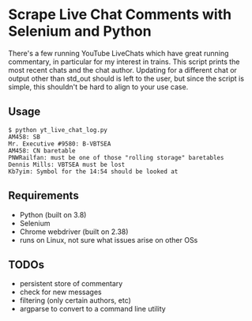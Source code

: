 # Scrape Live Chat Comments with Selenium and Python

There's a few running YouTube LiveChats which have great running commentary, in particular for my interest in trains. This script prints the most recent chats and the chat author. Updating for a different chat or output other than std_out should is left to the user, but since the script is simple, this shouldn't be hard to align to your use case.

## Usage
```
$ python yt_live_chat_log.py
AM458: SB
Mr. Executive #9580: B-VBTSEA
AM458: CN baretable
PNWRailfan: must be one of those "rolling storage" baretables
Dennis Mills: VBTSEA must be lost
Kb7yim: Symbol for the 14:54 should be looked at

```
## Requirements

- Python (built on 3.8)
- Selenium 
- Chrome webdriver (built on 2.38)
- runs on Linux, not sure what issues arise on other OSs

## TODOs

- persistent store of commentary
- check for new messages
- filtering (only certain authors, etc)
- argparse to convert to a command line utility
